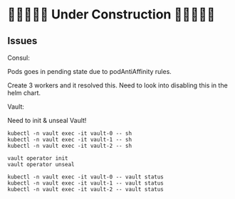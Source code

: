 # 🚧🚧🚧🚧🚧 Under Construction 🚧🚧🚧🚧🚧

## Issues

Consul: 

Pods goes in pending state due to podAntiAffinity rules.

Create 3 workers and it resolved this. Need to look into disabling this in the helm chart.



Vault:

Need to init & unseal Vault!

```
kubectl -n vault exec -it vault-0 -- sh
kubectl -n vault exec -it vault-1 -- sh
kubectl -n vault exec -it vault-2 -- sh

vault operator init
vault operator unseal

kubectl -n vault exec -it vault-0 -- vault status
kubectl -n vault exec -it vault-1 -- vault status
kubectl -n vault exec -it vault-2 -- vault status
```

